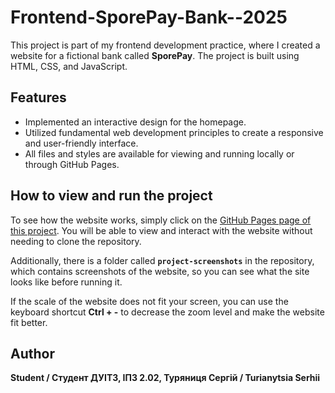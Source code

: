 # Frontend-SporePay-Bank--2025
This project is part of my frontend development practice, where I created a website for a fictional bank called **SporePay**. The project is built using HTML, CSS, and JavaScript.

## Features

- Implemented an interactive design for the homepage.
- Utilized fundamental web development principles to create a responsive and user-friendly interface.
- All files and styles are available for viewing and running locally or through GitHub Pages.

## How to view and run the project

To see how the website works, simply click on the [GitHub Pages page of this project](https://ShinjiST.github.io/Frontend-SporePay-Bank--2025/). You will be able to view and interact with the website without needing to clone the repository.

Additionally, there is a folder called **`project-screenshots`** in the repository, which contains screenshots of the website, so you can see what the site looks like before running it.

If the scale of the website does not fit your screen, you can use the keyboard shortcut **Ctrl + -** to decrease the zoom level and make the website fit better.

## Author

**Student / Студент ДУІТЗ, ІПЗ 2.02, Туряниця Сергій / Turianytsia Serhii**

